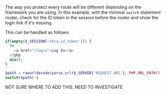 The way you protect every route will be different depending on the framework you are using. In this example, with the minimal `switch` statement router, check for the ID token in the session before the router and show the login link if it's missing.

This can be handled as follows:

```php
if(empty($_SESSION['okta_id_token'])) {
  ?>
    <a href="/login">Log In</a>
  <?php
  die();
}

$path = rawurldecode(parse_url($_SERVER['REQUEST_URI'], PHP_URL_PATH));
switch($path) {
```

NOT SURE WHERE TO ADD THIS. NEED TO INVESTIGATE